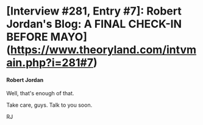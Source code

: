 # [Interview #281, Entry #7]: Robert Jordan's Blog: A FINAL CHECK-IN BEFORE MAYO](https://www.theoryland.com/intvmain.php?i=281#7)

#### Robert Jordan

Well, that's enough of that.

Take care, guys. Talk to you soon.

RJ

